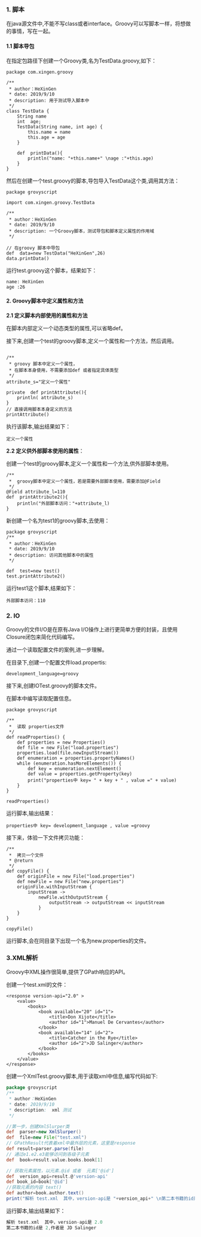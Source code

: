 ### **1. 脚本**

在java源文件中,不能不写class或者interface。Groovy可以写脚本一样，将想做的事情，写在一起。


#### **1.1 脚本导包**

在指定包路径下创建一个Groovy类,名为TestData.groovy,如下：

```
package com.xingen.groovy

/**
 * author：HeXinGen
 * date: 2019/9/10
 * description: 用于测试导入脚本中
 */
class TestData {
    String name
    int  age;
    TestData(String name, int age) {
        this.name = name
        this.age = age
    }

    def  printData(){
        println("name: "+this.name+" \nage :"+this.age)
    }
}
```
然后在创建一个test.groovy的脚本,导包导入TestData这个类,调用其方法：

```
package grovyscript

import com.xingen.groovy.TestData

/**
 * author：HeXinGen
 * date: 2019/9/10
 * description: 一个Groovy脚本，测试导包和脚本定义属性的作用域
 */

// 在groovy 脚本中导包
def  data=new TestData("HeXinGen",26)
data.printData()

```
运行test.groovy这个脚本，结果如下：
```
name: HeXinGen 
age :26
```
#### **2. Groovy脚本中定义属性和方法**

**2.1 定义脚本内部使用的属性和方法**

在脚本内部定义一个动态类型的属性,可以省略def。

接下来,创建一个test的groovy脚本,定义一个属性和一个方法，然后调用。
```

/**
 * groovy 脚本中定义一个属性，
 * 在脚本本身使用，不需要添加def 或者指定具体类型
 */
attribute_s="定义一个属性"

private  def printAttribute(){
    println( attribute_s)
}
// 直接调用脚本本身定义的方法
printAttribute()

```
执行该脚本,输出结果如下：

```
定义一个属性
```

**2.2 定义供外部脚本使用的属性**：

创建一个test的groovy脚本,定义一个属性和一个方法,供外部脚本使用。
```
/**
 *  groovy脚本中定义一个属性，若是需要外部脚本使用，需要添加@Field
 */
@Field attribute_l=110
def  printAttribute2(){
    println("外部脚本访问："+attribute_l)
}
```
新创建一个名为test1的groovy脚本,去使用：
```
package grovyscript
/**
 * author：HeXinGen
 * date: 2019/9/10
 * description: 访问其他脚本中的属性
 */

def  test=new test()
test.printAttribute2()
```
运行test1这个脚本,结果如下：
```
外部脚本访问：110
```
### **2. IO**

Groovy的文件I/O是在原有Java I/O操作上进行更简单方便的封装，且使用Closure闭包来简化代码编写。

通过一个读取配置文件的案例,进一步理解。

在目录下,创建一个配置文件load.propertis:

```
development_language=groovy
```
接下来,创建IOTest.groovy的脚本文件。

在脚本中编写读取配置信息。

```
package grovyscript

/**
 *  读取 properties文件
 */
def readProperties() {
    def properties = new Properties()
    def file = new File("load.properties")
    properties.load(file.newInputStream())
    def enumeration = properties.propertyNames()
    while (enumeration.hasMoreElements()) {
        def key = enumeration.nextElement()
        def value = properties.getProperty(key)
        print("properties中 key= " + key + " , value =" + value)
    }
}

readProperties()
```
运行脚本,输出结果：
```
properties中 key= development_language , value =groovy
```

接下来，体验一下文件拷贝功能：

```
/**
 *  拷贝一个文件
 * @return
 */
def copyFile() {
    def originFile = new File("load.properties")
    def newFile = new File("new.properties")
    originFile.withInputStream {
        inputStream ->
            newFile.withOutputStream {
                outputStream -> outputStream << inputStream
            }
    }
}

copyFile()
```
运行脚本,会在同目录下出现一个名为new.properties的文件。



### **3.XML解析**

Groovy中XML操作很简单,提供了GPath响应的API。

创建一个test.xml的文件：
```
<response version-api="2.0" >
    <value>
        <books>
            <book available="20" id="1">
                <title>Don Xijote</title>
                <author id="1">Manuel De Cervantes</author>
            </book>
            <book available="14" id="2">
                <title>Catcher in the Rye</title>
                <author id="2">JD Salinger</author>
            </book>
        </books>
    </value>
</response>
```
创建一个XmlTest.groovy脚本,用于读取xml中信息,编写代码如下:
```groovy
package grovyscript
/**
 * author：HeXinGen
 * date: 2019/9/10
 * description:  xml 测试
 */

//第一步，创建XmlSlurper类
def  parser=new XmlSlurper()
def  file=new File("test.xml")
// GPathResult代表着xml中最外层的元素，这里是response
def result=parser.parse(file)
// 通过e1.e2.e3能够访问到各级子元素
def  book=result.value.books.book[1]

// 获取元素属性，以元素.@id 或者  元素['@id']
def  version_api=result.@'version-api'
def book_id=book['@id']
//获取元素的内容 text()
def author=book.author.text()
print("解析 test.xml  其中，version-api是 "+version_api+" \n第二本书籍的id是 "+book_id+",作者是 "+author)
```
运行脚本,输出结果如下：

```groovy
解析 test.xml  其中，version-api是 2.0 
第二本书籍的id是 2,作者是 JD Salinger
```
